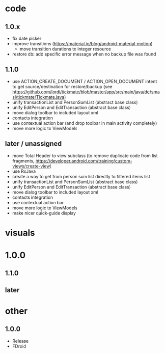 # code
## 1.0.x
- fix date picker
- improve transitions (https://material.io/blog/android-material-motion)
    - move transition durations to integer resource
- restore db: add specific error message when no backup file was found
## 1.1.0
- use ACTION_CREATE_DOCUMENT / ACTION_OPEN_DOCUMENT intent to get source/destination for restore/backup (see https://github.com/lordi/tickmate/blob/master/app/src/main/java/de/smasi/tickmate/Tickmate.java)
- unify transactionList and PersonSumList (abstract base class)
- unify EditPerson and EditTransaction (abstract base class)
- move dialog toolbar to included layout xml
- contacts integration
- use contextual action bar (and drop toolbar in main activity completely)
- move more logic to ViewModels

## later / unassigned
- move Total Header to view subclass (to remove duplicate code from list fragments, https://developer.android.com/training/custom-views/create-view)
- use RxJava
- create a way to get from person sum list directly to filtered items list
- unify transactionList and PersonSumList (abstract base class)
- unify EditPerson and EditTransaction (abstract base class)
- move dialog toolbar to included layout xml
- contacts integration
- use contextual action bar
- move more logic to ViewModels
- make nicer quick-guide display

# visuals
# 1.0.0
## 1.1.0
## later

# other
## 1.0.0
- Release 
- FDroid
